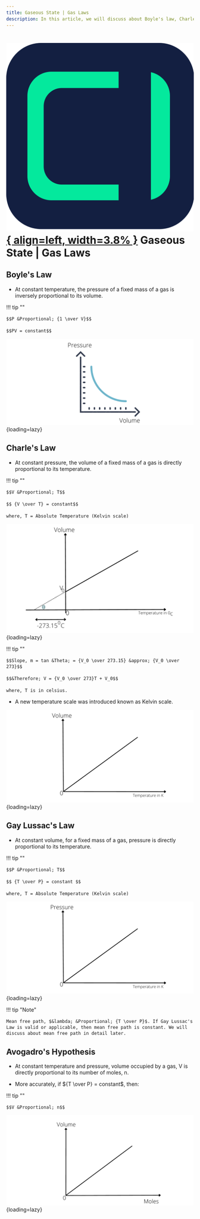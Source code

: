 ```yaml
---
title: Gaseous State | Gas Laws
description: In this article, we will discuss about Boyle's law, Charle's Law, Gay Lussac's Law and Avogadro's hypothesis.
---
```


# [![ChemistryEdu Logo](../../images/favicon.svg){ align=left, width=3.8% }](../../index.md)  Gaseous State | Gas Laws

## Boyle's Law

* At constant temperature, the pressure of a fixed mass of a gas is inversely proportional to its volume.

!!! tip ""

    $$P &Proportional; {1 \over V}$$

    $$PV = constant$$

![Boyle's Law Graph](images/boyles_law.webp){loading=lazy}

## Charle's Law

* At constant pressure, the volume of a fixed mass of a gas is directly proportional to its temperature.

!!! tip ""

    $$V &Proportional; T$$

    $$ {V \over T} = constant$$

    where, T = Absolute Temperature (Kelvin scale)

![Charle's Law Graph in Celsius scale](images/charles_law_celsius.webp){loading=lazy}

!!! tip ""

    $$Slope, m = tan &Theta; = {V_0 \over 273.15} &approx; {V_0 \over 273}$$

    $$&Therefore; V = {V_0 \over 273}T + V_0$$

    where, T is in celsius.

* A new temperature scale was introduced known as Kelvin scale.

![Charle's Law Graph in Kelvin scale](images/charles_law_kelvin.webp){loading=lazy}

## Gay Lussac's Law

* At constant volume, for a fixed mass of a gas, pressure is directly proportional to its temperature.

!!! tip ""

    $$P &Proportional; T$$

    $$ {T \over P} = constant $$

    where, T = Absolute Temperature (Kelvin scale)

![Gay Lussac's Law Graph](images/gay_lussacs_law.webp){loading=lazy}

!!! tip "Note"

    Mean free path, $&lambda; &Proportional; {T \over P}$. If Gay Lussac's Law is valid or applicable, then mean free path is constant. We will discuss about mean free path in detail later.

## Avogadro's Hypothesis

* At constant temperature and pressure, volume occupied by a gas, V is directly proportional to its number of moles, n.

* More accurately, if ${T \over P} = constant$, then:

!!! tip ""

    $$V &Proportional; n$$

![Avogadro's Hypothesis Graph](images/avogadros_hypothesis.webp){loading=lazy}
